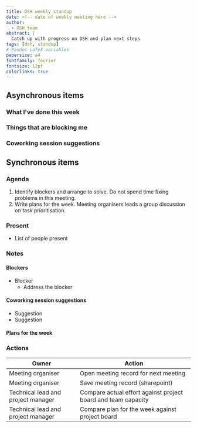 ```yaml
---
title: DSH weekly standup
date: <!-- date of weekly meeting here -->
author:
  - DSH team
abstract: |
  Catch up with progress on DSH and plan next steps
tags: [dsh, standup]
# Pandoc LaTeX variables
papersize: a4
fontfamily: fourier
fontsize: 12pt
colorlinks: true
---
```


## Asynchronous items

<!--
Please fill these items out before the meeting.

Remember to first update the relevant issues and stories on the project board: https://github.com/orgs/alan-turing-institute/projects/111
-->

### What I've done this week

<!--
Please use the template below to report what you have been working on.
Try to update this as you work.
Please don't leave this until shortly before the meeting.

Group pieces of work into stories.
Please include links.

Please indicate any work that is new, or otherwise not included on the project board.
For example, this may be an emergent task, providing support or expertise to other teams.
-->

<!--
#### Your name here

- Contributed to [Story X](https://...)
    - Worked on [task α](https://...)
    - Closed [issue β](https://...)
    - Discussed problem γ
- **OTHER** Provided advice to Team Y
- **NEW** Worked on non-story feature Z
-->

### Things that are blocking me

<!--
Please use the template below to report things that are blocking you.
This may be things out of your control that you need to raise attention to.
It may also be things you would like the help or input of the team on.
-->

<!--
#### Your name here

- I don't understand bug X
- I don't feel I have the authority to do Y
- I want advice on issue Z
-->

### Coworking session suggestions

<!--
Please suggest co working sessions for next week.
Good coworking session tasks may need, or benefit, from multiple team members working synchronously.
Coworking time can also be used to 'block out' time for focused work.
-->

<!--
- Suggestion
- Suggestion
-->

## Synchronous items

### Agenda

<!--
Please do not add additional agenda items.
Other issues can be dealt with in coworking time.
-->

1. Identify blockers and arrange to solve.
   Do not spend time fixing problems in this meeting.
1. Write plans for the week.
   Meeting organisers leads a group discussion on task prioritisation.

### Present

- List of people present

### Notes

#### Blockers

- Blocker
  - Address the blocker

#### Coworking session suggestions

<!--
Please copy the asynchronously completed suggested from above here.
Add suggestions brought up in the meeting.
-->

- Suggestion
- Suggestion

#### Plans for the week

<!--
Please use the template below to report what you expect or want to work on this week.

Please reference stories and the individual tasks/issues.
Please include links.
-->

<!--
##### Your name here

- Contribute to [Story X](https://...)
  - Focus on [task α](https://...)
  - Close [issue β](https://...)
-->

### Actions

| Owner                              | Action                                                        |
| -------                            | --------                                                      |
| Meeting organiser                  | Open meeting record for next meeting                          |
| Meeting organiser                  | Save meeting record (sharepoint)                              |
| Technical lead and project manager | Compare actual effort against project board and team capacity |
| Technical lead and project manager | Compare plan for the week against project board               |
